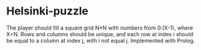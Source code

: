 # Helsinki-puzzle
The player should fill a square grid N*N with numbers from 0:(X-1), where X&lt;N. Rows and columns should be unique, and each row at index i should be equal to a column at index j, with i not equal j. Implemented with Prolog.
